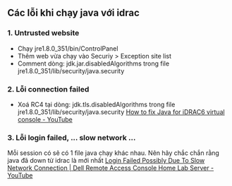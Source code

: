 ## Các lỗi khi chạy java với idrac

### 1. Untrusted website
- Chạy jre1.8.0_351/bin/ControlPanel
- Thêm web vừa chạy vào Securiy > Exception site list
- Comment dòng: jdk.jar.disabledAlgorithms trong file jre1.8.0_351/lib/security/java.security

### 2. Lỗi connection failed
- Xoá RC4 tại dòng: jdk.tls.disabledAlgorithms trong file jre1.8.0_351/lib/security/java.security
[How to fix Java for iDRAC6 virtual console - YouTube](https://www.youtube.com/watch?v=drhSo9Xl9M0)

### 3. Lỗi login failed, ... slow network ...
Mỗi session có sẽ có 1 file java chạy khác nhau. Nên hãy chắc chắn rằng java đã down từ idrac là mới nhất
[Login Failed Possibly Due To Slow Network Connection \| Dell Remote Access Console Home Lab Server - YouTube](https://www.youtube.com/watch?v=EjTzIokJPcI)
